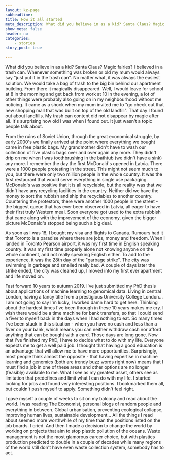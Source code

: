 ```yaml
---
layout: kz-page
subheadline: 
title: How it all started
meta_description: What did you believe in as a kid? Santa Claus? Magic fairies? I believed in a trash can. Whenever something was broken or old my mum would always say "just put it in the trash can". No matter what, it was always the easiest solution. We would take a bag of trash to the big bin behind our apartment building. From there it magically disappeared.
show_meta: false
header: no
categories:
    - stories
story_post: true

---
```


What did you believe in as a kid? Santa Claus? Magic fairies? I believed in a trash can. Whenever something was broken or old my mum would always say "just put it in the trash can". No matter what, it was always the easiest solution. We would take a bag of trash to the big bin behind our apartment building. From there it magically disappeared. Well, I would leave for school at 8 in the morning and get back from work at 10 in the evening, a lot of other things were probably also going on in my neighbourhood without me noticing. It came as a shock when my mum invited me to "go check out that new shopping mall that was built on top of the old landfill". That day I found out about landfills. My trash can content did not disappear by magic after all. It's surprising how old I was when I found out. It just wasn't a topic people talk about.

From the ruins of Soviet Union, through the great economical struggle, by early 2000's we finally arrived at the point where everything we bought came in free plastic bags. My grandmother didn't have to wash our collection of five plastic bags over and over again any more. They didn't drip on me when I was toothbrushing in the bathtub (we didn't have a sink) any more. I remember the day the first McDonald's opened in Latvia. There were a 1000 people protesting in the street. This might not seem much to you, but there were only two million people in the whole country. It was the first restaurant that would serve everything in single use packaging. McDonald's was positive that it is all recyclable, but the reality was that we didn't have any recycling facilities in the country. Neither did we have the money to sort the rubbish and ship the recyclables to another country. Countering the protestors, there were another 1000 people in the street - the biggest queue that has ever been observed in Latvia, all eager to have their first truly Western meal. Soon everyone got used to the extra rubbish that came along with the improvement of the economy, given the bigger picture McDonald's stopped being such a big deal.

As soon as I was 18, I bought my visa and flights to Canada. Rumours had it that Toronto is a paradise where there are jobs, money and freedom. When I landed in Toronto Pearson airport, it was my first time in English speaking country. It was my first time properly alone not knowing anyone on the whole continent, and not really speaking English either. To add to the experience, it was the 28th day of the "garbage strike". The city was swimming in garbage and smelled really bad. A couple of days later the strike ended, the city was cleaned up, I moved into my first ever apartment and life moved on.

Fast forward 10 years to autumn 2019. I've just submitted my PhD thesis about applications of machine learning to genomical data. Living in central London, having a fancy title from a prestigious University College London... I am not going to say I'm lucky, I worked damn hard to get here. Thinking about the hardest times I've been through in these 10 years makes me cry. I wish there would be a time machine for bank transfers, so that I could send a fiver to myself back in the days when I had nothing to eat. So many times I've been stuck in this situation - when you have no cash and less than a fiver on your bank, which means you can neither withdraw cash nor afford anything that can be bought with a card. Those days are long gone. Now that I've finished my PhD, I have to decide what to do with my life. Everyone expects me to get a well paid job. I thought that having a good education is an advantage that will allow me to have more opportunities. Surprisingly, most people think almost the opposite - that having expertise in machine learning and genomics (both are trendy buzz words right now) means that I must find a job in one of these areas and other options are no longer (feasibly) available to me. What I see as my greatest asset, others see as limitation that predefines and limit what I can do with my life. I started looking for jobs and found very interesting positions. I bookmarked them all, but couldn't push myself to apply. Something didn't feel right. 

I gave myself a couple of weeks to sit on my balcony and read about the world. I was reading The Economist, personal blogs of random people and everything in between. Global urbanisation, preventing ecological collapse, improving human lives, sustainable development... All the things I read about seemed more worthwhile of my time than the positions listed on the job boards. I cried.  And then I made a decision to change the world by working on projects that aim to stop plastic pollution of the oceans. Waste management is not the most glamorous career choice, but with plastics production predicted to double in a couple of decades while many regions of the world still don't have even waste collection system, somebody has to act.